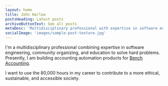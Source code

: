 ```yaml
---
layout: home
title: John Harlow
postsHeading: Latest posts
archiveButtonText: See all posts
metaDesc: 'Multidisciplinary professional with expertise in software engineering, leadership, and education.'
socialImage: 'images/sample-post-texture.jpg'
---
```


I'm a multidisciplinary professional combining expertise in software engineering, community organizing, and education to solve hard problems. Presently, I am building accounting automation products for [Bench Accounting](https://bench.co).

I want to use the 80,000 hours in my career to contribute to a more ethical, sustainable, and accessible society.
